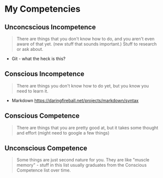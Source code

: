 

# My Competencies


## Unconcscious Incompetence
> There are things that you don't know how to do, and you aren't even aware of that yet. (new stuff that sounds important.) Stuff to research or ask about.

- Git - what the heck is this?

## Conscious Incompetence
> There are things you don't know how to do yet, but you know you need to learn it.

- Markdown https://daringfireball.net/projects/markdown/syntax


## Conscious Competence
> There are things that you are pretty good at, but it takes some thought and effort (might need to google a few things)

## Unconscious Competence
> Some things are just second nature for you. They are like "muscle memory" - stuff in this list usually graduates from the Conscious Competence list over time.

